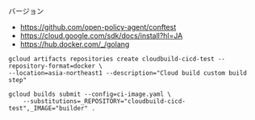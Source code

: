 バージョン
- https://github.com/open-policy-agent/conftest
- https://cloud.google.com/sdk/docs/install?hl=JA
- https://hub.docker.com/_/golang

```
gcloud artifacts repositories create cloudbuild-cicd-test --repository-format=docker \
--location=asia-northeast1 --description="Cloud build custom build step"

gcloud builds submit --config=ci-image.yaml \
	--substitutions=_REPOSITORY="cloudbuild-cicd-test",_IMAGE="builder" .
```